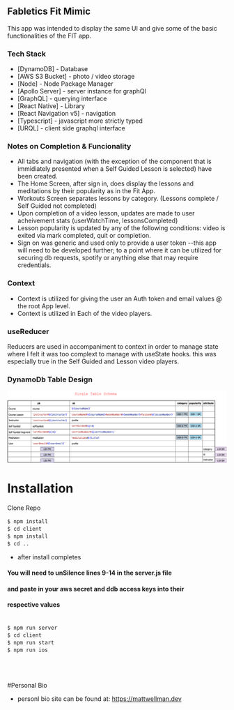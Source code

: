 ## Fabletics Fit Mimic

This app was intended to display the same UI and give some of the basic functionalities of the FIT app.

### Tech Stack

- [DynamoDB] - Database
- [AWS S3 Bucket] - photo / video storage
- [Node] - Node Package Manager
- [Apollo Server] - server instance for graphQl
- [GraphQL] - querying interface
- [React Native] - Library
- [React Navigation v5] - navigation
- [Typescript] - javascript more strictly typed
- [URQL] - client side graphql interface

### Notes on Completion & Funcionality

- All tabs and navigation (with the exception of the component that is immidiately presented when a Self Guided Lesson is selected) have been created.
- The Home Screen, after sign in, does display the lessons and meditations by their popularity as in the Fit App.
- Workouts Screen separates lessons by category. (Lessons complete / Self Guided not completed)
- Upon completion of a video lesson, updates are made to user acheivement stats (userWatchTime, lessonsCompleted)
- Lesson popularity is updated by any of the following conditions: video is exited via mark completed, quit or completion.
- Sign on was generic and used only to provide a user token --this app will need to be developed further; to a point where it can be utilized for securing db requests, spotify or anything else that may require credentials.

### Context

- Context is utilized for giving the user an Auth token and email values @ the root App level.
- Context is utilized in Each of the video players.

### useReducer

Reducers are used in accompaniment to context in order to manage state where I felt it was too complext to manage with useState hooks. this was especially true in the Self Guided and Lesson video players.

### DynamoDb Table Design

<img src = "./Dynamo_Schema.png" width="800">

# Installation

Clone Repo

```sh
$ npm install
$ cd client
$ npm install
$ cd ..
```

- after install completes

#### You will need to unSilence lines 9-14 in the server.js file

#### and paste in your aws secret and ddb access keys into their

#### respective values

```sh

$ npm run server
$ cd client
$ npm run start
$ npm run ios





```

#Personal Bio

- personl bio site can be found at:
  https://mattwellman.dev
